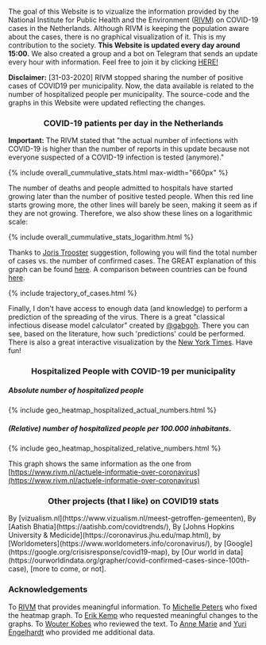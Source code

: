 The goal of this Website is to vizualize the information provided by the National Institute for Public Health and the Environment ([RIVM](https://www.rivm.nl/nieuws/actuele-informatie-over-coronavirus)) on COVID-19 cases in the Netherlands. Although RIVM is keeping the population aware about the cases, there is no graphical visualization of it. This is my contribution to the society. **This Website is updated every day around 15:00.** We also created a group and a bot on Telegram that sends an update every hour with information. Feel free to join it by clicking [HERE!](https://t.me/joinchat/A8Zq6xTAB8lyg6iZo6_YNA)

**Disclaimer:**
[31-03-2020] RIVM stopped sharing the number of positive cases of COVID19 per municipality. Now, the data available is related to the number of hospitalized people per municipality. The source-code and the graphs in this Website were updated reflecting the changes.

<h3 align='center'>COVID-19 patients per day in the Netherlands</h3>

**Important:** The RIVM stated that "the actual number of infections with COVID-19 is higher than the number of reports in this update because not everyone suspected of a COVID-19 infection is tested (anymore)."

{% include overall_cummulative_stats.html max-width="660px" %}

The number of deaths and people admitted to hospitals have started growing later than the number of positive tested people. When this red line starts growing more, the other lines will barely be seen, making it seem as if they are not growing. Therefore, we also show these lines on a logarithmic scale:

{% include overall_cummulative_stats_logarithm.html %}

Thanks to [Joris Trooster](https://www.facebook.com/joris.trooster) suggestion, following you will find the total number of cases vs. the number of confirmed cases. The GREAT explanation of this graph can be found [here](https://www.youtube.com/watch?v=54XLXg4fYsc). A comparison between countries can be found [here](https://aatishb.com/covidtrends).

{% include trajectory_of_cases.html %}

Finally, I don't have access to enough data (and knowledge) to perform a prediction of the spreading of the virus. There is a great "classical infectious disease model calculator" created by [@gabgoh](http://gabgoh.github.io/COVID/). There you can see, based on the literature, how such 'predictions' could be performed. There is also a great interactive visualization by the [New York Times](https://www.nytimes.com/interactive/2020/03/25/opinion/coronavirus-trump-reopen-america.html). Have fun!

<h3 align='center'>Hospitalized People with COVID-19 per municipality</h3>

##### Absolute number of hospitalized people 

{% include geo_heatmap_hospitalized_actual_numbers.html %}

##### (Relative) number of hospitalized people per 100.000 inhabitants.

{% include geo_heatmap_hospitalized_relative_numbers.html %}

This graph shows the same information as the one from [https://www.rivm.nl/actuele-informatie-over-coronavirus](https://www.rivm.nl/actuele-informatie-over-coronavirus)

<!-- <h3 align='center'>History of COVID-19 cases per municipality</h3>

<h4 align='center'>DOUBLE-CLICK THE GEMEENTE YOU WANT TO HIGHLIGHT!</h4>
<h5 align='center'>Then, single-click to compare with others!</h5>
{% include gemeentes.html %} -->

<h3 align='center'>Other projects (that I like) on COVID19 stats</h3>
By [vizualism.nl](https://www.vizualism.nl/meest-getroffen-gemeenten), By [Aatish Bhatia](https://aatishb.com/covidtrends/), By [Johns Hopkins University & Medicide](https://coronavirus.jhu.edu/map.html), by [Worldometers](https://www.worldometers.info/coronavirus/), by [Google](https://google.org/crisisresponse/covid19-map), by [Our world in data](https://ourworldindata.org/grapher/covid-confirmed-cases-since-100th-case), [more to come, or not].

### Acknowledgements
To [RIVM](https://www.rivm.nl/) that provides meaningful information. To [Michelle Peters](https://github.com/Michiexb) who fixed the heatmap graph. To [Erik Kemp](https://www.linkedin.com/in/erikkemp/) who requested meaningful changes to the graphs. To [Wouter Kobes](https://www.linkedin.com/in/wouterkobes/) who reviewed the text. To [Anne Marie]() and [Yuri Engelhardt](https://www.linkedin.com/in/yuriengelhardt/) who provided me additional data.
